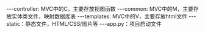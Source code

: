 
---controller: MVC中的C，主要存放视图函数
---common: MVC中的M，主要存放实体类文件，映射数据库表
---templates: MVC中的V，主要存放html文件
---static：静态文件，HTML/CSS/图片等
---app.py：项目启动文件
